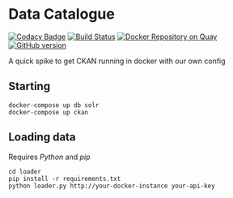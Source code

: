 # Data Catalogue

[![Codacy Badge](https://api.codacy.com/project/badge/grade/0de2867370eb471880e7755569847323)](https://www.codacy.com/app/purplebooth/data-catalogue) [![Build Status](https://travis-ci.org/UKHomeOffice/data-catalogue.svg)](https://travis-ci.org/UKHomeOffice/data-catalogue) [![Docker Repository on Quay](https://quay.io/repository/ukhomeofficedigital/data-catalogue/status "Docker Repository on Quay")](https://quay.io/repository/ukhomeofficedigital/data-catalogue) [![GitHub version](https://badge.fury.io/gh/UKHomeOffice%2Fdata-catalogue.svg)](https://badge.fury.io/gh/UKHomeOffice%2Fdata-catalogue) 

A quick spike to get CKAN running in docker with our own config

## Starting
```
docker-compose up db solr
docker-compose up ckan
```

## Loading data

Requires *Python* and *pip*

```
cd loader
pip install -r requirements.txt
python loader.py http://your-docker-instance your-api-key
```


